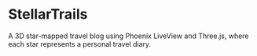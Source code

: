 # StellarTrails
A 3D star-mapped travel blog using Phoenix LiveView and Three.js, where each star represents a personal travel diary.
